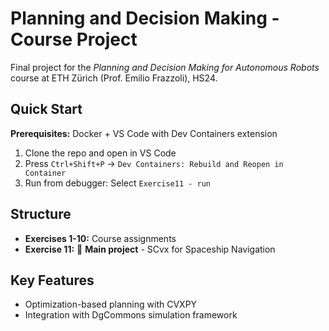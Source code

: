 # Planning and Decision Making - Course Project

Final project for the *Planning and Decision Making for Autonomous Robots* course at ETH Zürich (Prof. Emilio Frazzoli), HS24.

## Quick Start

**Prerequisites:** Docker + VS Code with Dev Containers extension

1. Clone the repo and open in VS Code
2. Press `Ctrl+Shift+P` → `Dev Containers: Rebuild and Reopen in Container`
3. Run from debugger: Select `Exercise11 - run`

## Structure

- **Exercises 1-10:** Course assignments
- **Exercise 11:** 🎯 **Main project** - SCvx for Spaceship Navigation

## Key Features

- Optimization-based planning with CVXPY
- Integration with DgCommons simulation framework
